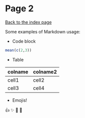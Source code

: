 # Page 2

[Back to the index page](index.html)

Some examples of Markdown usage:

* Code block

```.r
mean(c(2,3))
```

* Table

colname | colname2
--------|---------
cell1   | cell2
cell3   | cell4

* Emojis!

:+1: ✨ 🐫 :tada:
